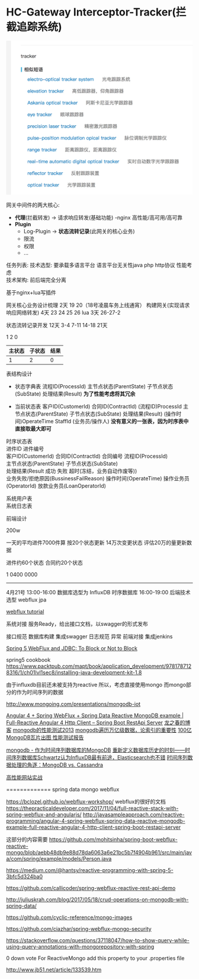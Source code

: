 # HC-Gateway    Interceptor-Tracker(拦截追踪系统)
![-w500](media/15240410550679.jpg)

网关中间件的两大核心: 

- **代理**(拦截转发) -> 请求响应转发(基础功能) -nginx 高性能/高可用/高可靠
- **Plugin**
    - Log-Plugin -> **状态流转记录**(此网关的核心业务)
    - 限流
    - 权限
    - ...


任务列表:
技术选型: 要承载多语言平台 语言平台无关性java php
         http协议
         性能考虑  
技术架构: 
    前后端完全分离
    


基于nginx+lua写插件       

网关核心业务设计梳理              2天 19 20（18号凌晨车务上线通宵）
构建网关(实现请求响应网络转发)     4天  23 24 25 26
lua                           3天 26-27-2 

状态流转记录开发                 12天 3-4 7-11 14-18
21天

1 2 0

| 主状态 | 子状态 | 结果 |
| --- | --- | --- |
| 1  | 2  | 0 |


表结构设计  

- 状态字典表     流程ID(ProcessId)  主节点状态(ParentState) 子节点状态(SubState)  处理结果(Result) **为了性能考虑将其冗余** 

- 当前状态表     客户ID(CustomerId) 合同ID(ContractId) (流程ID)ProcessId 主节点状态(ParentState) 子节点状态(SubState)  处理结果(Result) (操作时间)OperateTime  StaffId (业务员/操作人)  **没有意义的一张表，因为时序表中直接取最大即可**

时序状态表  
    进件ID 进件编号  
    客户ID(CustomerId)
    合同ID(ContractId)  合同编号 
    流程ID(ProcessId)   
    主节点状态(ParentState) 
    子节点状态(SubState)  
    处理结果(Result 成功 失败 超时(冻结，业务自动作废等))    
    业务失败/拒绝原因(BussinessFailReason)
    操作时间(OperateTime)
    操作业务员 (OperatorId) 
    放款业务员(LoanOperatorId)

系统用户表     
系统日志表

前端设计

200w

一天的平均进件7000件算 按20个状态更新 14万次变更状态 评估20万的量更新数据

进件约60个状态
合同约20个状态

1 0400 0000

------------------
4月21号 13:00-16:00 数据库选型为 InfluxDB 时序数据库 
16:00-19:00 后端技术选型 webflux jpa

[webflux tutorial](https://www.logicbig.com/tutorials/spring-framework/spring-webflux.html)
[](http://gitbook.cn/gitchat/column/5acda6f6d7966c5ae1086f2b/topic/5acda9b3d7966c5ae1087033)

[](https://github.com/christophstrobl/going-reactive-with-spring-data)
[](https://github.com/joshlong/reactive-spring-article)


系统对接 服务Ready，给出接口文档，以swagger的形式发布

接口规范
数据库构建
集成swagger
日志规范
异常
前端对接
集成jenkins


[Spring 5 WebFlux and JDBC: To Block or Not to Block](https://dzone.com/articles/spring-5-webflux-and-jdbc-to-block-or-not-to-block)

spring5 cookbook
https://www.packtpub.com/mapt/book/application_development/9781787128316/1/ch01lvl1sec8/installing-java-development-kit-1.8


由于influxdb目前还未被支持为reactive 所以，考虑直接使用mongo
而mongo部分的作为时间序列的数据 


http://www.mongoing.com/presentations/mongodb-iot


[Angular 4 + Spring WebFlux + Spring Data Reactive MongoDB example | Full-Reactive Angular 4 Http Client – Spring Boot RestApi Server](http://javasampleapproach.com/reactive-programming/angular-4-spring-webflux-spring-data-reactive-mongodb-example-full-reactive-angular-4-http-client-spring-boot-restapi-server)
[](https://springcon.tech/)
[龙之春的博客](http://joshlong.com/)
[mongodb的性能测试2013](http://san-yun.iteye.com/blog/1777111)
[mongodb遍历万亿级数据，论索引的重要性](https://blog.csdn.net/carterslam/article/details/78789704)
[100亿MongoDB瓦片出图 性能测试报告](https://blog.csdn.net/supermapping/article/details/77199084)


[mongodb - 作为时间序列数据库的MongoDB](https://ask.helplib.com/mongodb/post_1090213)
[重新定义数据库历史的时刻——时间序列数据库Schwartz认为InfluxDB最有前途，Elasticsearch也不错](http://www.cnblogs.com/bonelee/p/6737098.html)
[时间序列数据处理的角逐：MongoDB vs. Cassandra](https://www.csdn.net/article/2013-08-23/2816679-time-series-data-mongdb-vs-cassandra)



[高性能网站实战](https://www.csdn.net/article/1970-01-01/2818488)



=============
spring data mongo webflux
[](https://www.callicoder.com/reactive-rest-apis-spring-webflux-reactive-mongo/)
[](https://thepracticaldeveloper.com/2017/11/04/full-reactive-stack-with-spring-webflux-and-angularjs/#Full_Reactive_Stack_Backend_WebFlux_Reactive_MongoDB_and_Spring_Boot)
[](https://www.callicoder.com/reactive-rest-apis-spring-webflux-reactive-mongo/)
[](https://tests4geeks.com/spring-data-boot-mongodb-example/)
[](https://blog.novatec-gmbh.de/howto-becoming-reactive-with-spring-boot-kotlin-and-mongodb/)



https://bclozel.github.io/webflux-workshop/ webflux的很好的文档
https://thepracticaldeveloper.com/2017/11/04/full-reactive-stack-with-spring-webflux-and-angularjs/
http://javasampleapproach.com/reactive-programming/angular-4-spring-webflux-spring-data-reactive-mongodb-example-full-reactive-angular-4-http-client-spring-boot-restapi-server

这部分的内容需要
https://github.com/mohitsinha/spring-boot-webflux-reactive-mongo/blob/aebb48db9e88d78da6063a6e21bc5b7f4904b961/src/main/java/com/spring/example/models/Person.java

https://medium.com/@hantsy/reactive-programming-with-spring-5-3bfc5d324ba0

https://github.com/callicoder/spring-webflux-reactive-rest-api-demo

http://juliuskrah.com/blog/2017/05/18/crud-operations-on-mongodb-with-spring-data/

https://github.com/cyclic-reference/mongo-images

https://github.com/ciazhar/spring-webflux-mongo-security



https://stackoverflow.com/questions/37118047/how-to-show-query-while-using-query-annotations-with-mongorepository-with-spring


0
down vote
For ReactiveMongo add this property to your .properties file

http://www.jb51.net/article/133539.htm

